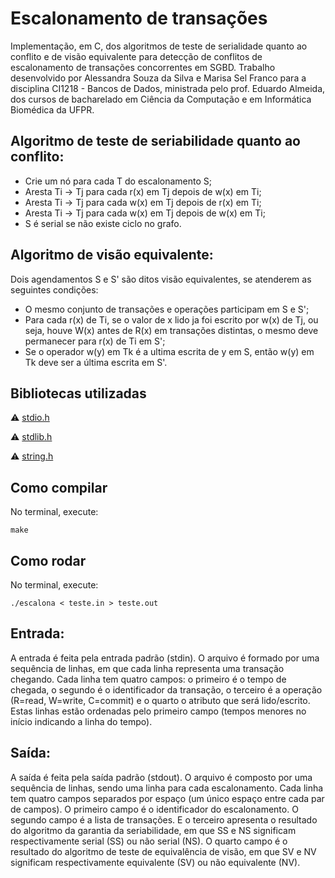 <h1>Escalonamento de transações</h1>

Implementação, em C, dos algoritmos de teste de serialidade quanto ao conflito e de visão equivalente para detecção de conflitos de escalonamento de transações concorrentes em SGBD. Trabalho desenvolvido por Alessandra Souza da Silva e Marisa Sel Franco para a disciplina CI1218 - Bancos de Dados, ministrada pelo prof. Eduardo Almeida, dos cursos de bacharelado em Ciência da Computação e em Informática Biomédica da UFPR. 


## Algoritmo de teste de seriabilidade quanto ao conflito:
  
- Crie um nó para cada T do escalonamento S;
- Aresta Ti -> Tj para cada r(x) em Tj depois de w(x) em Ti;
- Aresta Ti -> Tj para cada w(x) em Tj depois de r(x) em Ti;
- Aresta Ti -> Tj para cada w(x) em Tj depois de w(x) em Ti;
- S é serial se não existe ciclo no grafo.

## Algoritmo de visão equivalente:

Dois agendamentos S e S' são ditos visão equivalentes, se atenderem as seguintes condições:
- O mesmo conjunto de transações e operações participam em S e S';
- Para cada r(x) de Ti, se o valor de x lido ja foi escrito por w(x) de Tj, ou seja, houve W(x) antes de R(x) em transações distintas, o mesmo deve permanecer para r(x) de Ti em S';
- Se o operador w(y) em Tk é a ultima escrita de y em S, então w(y) em Tk deve ser a última escrita em S'.

## Bibliotecas utilizadas

:warning: [stdio.h](https://www.tutorialspoint.com/c_standard_library/stdio_h.htm)
  
:warning: [stdlib.h](https://www.tutorialspoint.com/c_standard_library/stdio_h.htm?key=stdlib.h)
  
:warning: [string.h](https://www.tutorialspoint.com/c_standard_library/string_h.htm)

## Como compilar

No terminal, execute: 

```
make
```

## Como rodar

No terminal, execute: 

```
./escalona < teste.in > teste.out
```
## Entrada:
A entrada é feita pela entrada padrão (stdin). O arquivo é formado por uma sequência de linhas, em que cada linha representa uma transação chegando. Cada linha tem quatro campos: o primeiro é o tempo de chegada, o segundo é o identificador da transação, o terceiro é a operação (R=read, W=write, C=commit) e o quarto o atributo que será lido/escrito. Estas linhas estão ordenadas pelo primeiro campo (tempos menores no início indicando a linha do tempo).

## Saída:
A saída é feita pela saída padrão (stdout). O arquivo é composto por uma sequência de linhas, sendo uma linha para cada escalonamento. Cada linha tem quatro campos separados por espaço (um único espaço entre cada par de campos). O primeiro campo é o identificador do escalonamento. O segundo campo é a lista de transações. E o terceiro apresenta o resultado do algoritmo da garantia da seriabilidade, em que SS e NS significam respectivamente serial (SS) ou não serial (NS). O quarto campo é o resultado do algoritmo de teste de equivalência de visão, em que SV e NV significam respectivamente equivalente (SV) ou não equivalente (NV).
